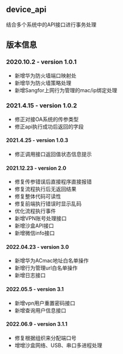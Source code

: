 ## device_api

结合多个系统中的API接口进行事务处理

## 版本信息

### 2020.10.2   - version 1.0.1

- 新增华为防火墙端口映射处
- 新增华为防火墙策略处理
- 新增Sangfor上网行为管理的mac/ip绑定处理

### 2021.4.15   - version 1.0.2

- 修正对接OA系统的传参类型
- 修正api执行成功后返回的字段

#### 2021.4.25   - version 1.0.3

- 修正调用接口返回值状态信息提示

#### 2021.12.23 - version 2.0

- 修复传参错误后直接程序直接报错
- 修复流程执行后无返回结果
- 修复整体代码可读性
- 修复前端执行错误时显示乱码
- 优化流程执行事件
- 新增VPN账号处理接口
- 新增沙盒API接口
- 新增微信info接口

#### 2022.04.23 - version 3.0
- 新增华为ACmac地址白名单操作
- 新增行为管理url白名单操作
- 新增日志接口

#### 2022.05.5 - version 3.1
- 新增vpn用户重置密码接口
- 新增查询用户信息接口

#### 2022.06.9 - version 3.1.1
- 修复根据组织来分配端口号
- 增增沙盒网络、USB、串口多进程处理